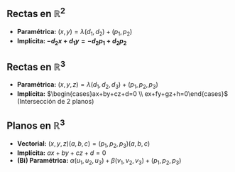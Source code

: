 ## Rectas en $\mathbb{R}^2$

- **Paramétrica:** $(x,y)=\lambda(d_1,d_2)+(p_1,p_2)$
- **Implícita: $-d_2x + d_1y = -d_2p_1 + d_2p_2$**

## Rectas en $\mathbb{R}^3$

- **Paramétrica:** $(x,y,z)=\lambda(d_1,d_2,d_3)+(p_1,p_2,p_3)$
- **Implícita:** $\begin{cases}ax+by+cz+d=0 \\ ex+fy+gz+h=0\end{cases}$ (Intersección de 2 planos)

## Planos en $\mathbb{R}^3$

- **Vectorial:** $(x,y,z)(a,b,c)=(p_1,p_2,p_3)(a,b,c)$
- **Implícita:** $ax+by+cz+d=0$
- **(Bi) Paramétrica:** $\alpha(u_1,u_2,u_3)+\beta(v_1,v_2,v_3)+(p_1,p_2,p_3)$
